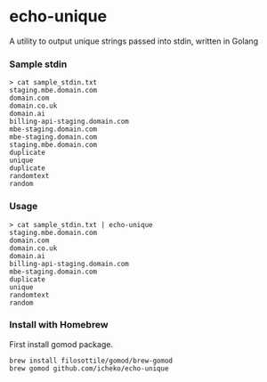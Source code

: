 # echo-unique
A utility to output unique strings passed into stdin, written in Golang

### Sample stdin

```
> cat sample_stdin.txt
staging.mbe.domain.com
domain.com
domain.co.uk
domain.ai
billing-api-staging.domain.com
mbe-staging.domain.com
mbe-staging.domain.com
staging.mbe.domain.com
duplicate
unique
duplicate
randomtext
random
```
### Usage
```
> cat sample_stdin.txt | echo-unique
staging.mbe.domain.com
domain.com
domain.co.uk
domain.ai
billing-api-staging.domain.com
mbe-staging.domain.com
duplicate
unique
randomtext
random
```

### Install with Homebrew

First install gomod package.
```
brew install filosottile/gomod/brew-gomod
brew gomod github.com/icheko/echo-unique
```
